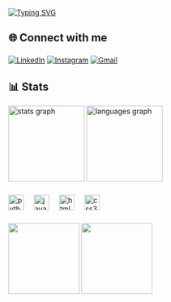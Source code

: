 [![Typing SVG](https://readme-typing-svg.herokuapp.com/?color=9B59B6&size=35&center=true&vCenter=true&width=1000&lines=Hi,+I'm+Zara+:%29)](https://git.io/typing-svg)

## 🌐 Connect with me</p>

###

[![LinkedIn](https://img.shields.io/badge/LinkedIn-0077B5?style=for-the-badge&logo=linkedin&logoColor=white)](https://www.linkedin.com/in/zara-silva-0532aa32b/)
[![Instagram](https://img.shields.io/badge/-Instagram-%23E4405F?style=for-the-badge&logo=instagram&logoColor=white)](https://www.instagram.com/zara.albuquerque/)
[![Gmail](https://img.shields.io/badge/Gmail-333333?style=for-the-badge&logo=gmail&logoColor=red)](mailto:devzaranix@gmail.com)
###

## 📊 Stats
<div align="left">
  <img src="https://github-readme-stats.vercel.app/api?username=zalbuquerque&hide_title=false&hide_rank=false&show_icons=true&include_all_commits=true&count_private=true&disable_animations=false&theme=ocean_dark&locale=en&hide_border=false&order=1" height="150" alt="stats graph"  />
  <img src="https://github-readme-stats.vercel.app/api/top-langs?username=zalbuquerque&locale=en&hide_title=false&layout=compact&card_width=320&langs_count=5&theme=dracula&hide_border=false&order=2" height="150" alt="languages graph"  />
</div>

###
<div align="left">
  <img src="https://cdn.jsdelivr.net/gh/devicons/devicon/icons/python/python-original.svg" height="30" alt="python logo"  />
  <img width="12" />
  <img src="https://cdn.jsdelivr.net/gh/devicons/devicon/icons/javascript/javascript-original.svg" height="30" alt="javascript logo"  />
  <img width="12" />
  <img src="https://cdn.jsdelivr.net/gh/devicons/devicon/icons/html5/html5-original.svg" height="30" alt="html5 logo"  />
  <img width="12" />
  <img src="https://cdn.jsdelivr.net/gh/devicons/devicon/icons/css3/css3-original.svg" height="30" alt="css3 logo"  />
  <img width="12" />
 
  
</div>

### 
<div align="left">
<img align="center" height="140" src="https://i.giphy.com/media/v1.Y2lkPTc5MGI3NjExdjZrdnJ0a2wyaGdsOXRrMGdvZHhodWV4ZTM4OGx4bXJ2Y3I1dDl1ciZlcD12MV9pbnRlcm5hbF9naWZfYnlfaWQmY3Q9Zw/usXZmmgP9Z7kf39fnq/giphy.gif"  />
<img align="center" height="140" src="https://i.giphy.com/media/v1.Y2lkPTc5MGI3NjExczJkMHozMzZhbGg1Y2JxaWQyOWkxdnU2Y3hjYnhtZnd0Nmp6bTl4aCZlcD12MV9pbnRlcm5hbF9naWZfYnlfaWQmY3Q9Zw/ua7vVw9awZKWwLSYpW/giphy.gif"  />
</div>
